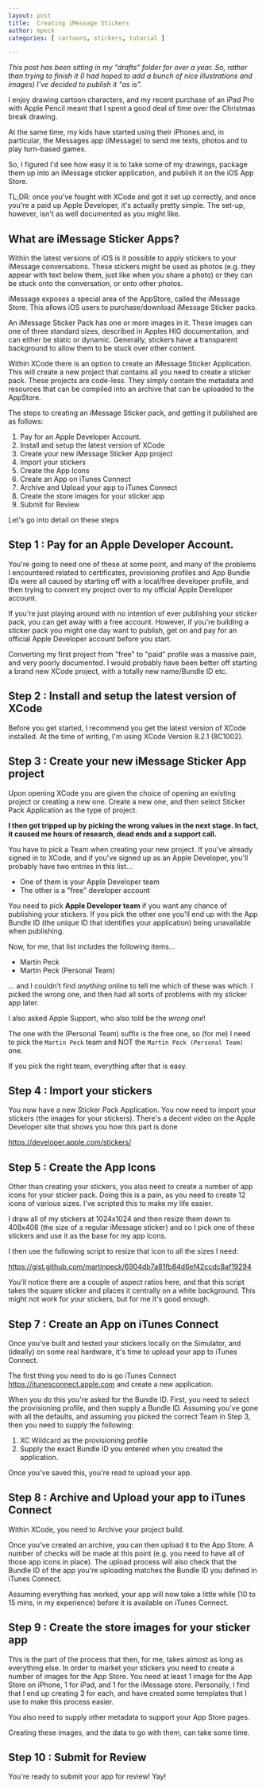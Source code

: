 ```yaml
---
layout: post
title:  Creating iMessage Stickers
author: mpeck
categories: [ cartoons, stickers, tutorial ]

---
```


*This post has been sitting in my "drafts" folder for over a year. So, rather than trying to finish it (I had hoped to add a bunch of nice illustrations and images) I've decided to publish it "as is".*

I enjoy drawing cartoon characters, and my recent purchase of an iPad Pro with Apple Pencil meant that I spent a good deal of time over the Christmas break drawing.

At the same time, my kids have started using their iPhones and, in particular, the Messages app (iMessage) to send me texts, photos and to play turn-based games.

So, I figured I'd see how easy it is to take some of my drawings, package them up into an iMessage sticker application, and publish it on the iOS App Store.

TL;DR: once you've fought with XCode and got it set up correctly, and once you're a paid up Apple Developer, it's actually pretty simple. The set-up, however, isn't as well documented as you might like.

## What are iMessage Sticker Apps?

Within the latest versions of iOS is it possible to apply stickers to your iMessage conversations. These stickers might be used as photos (e.g. they appear with text below them, just like when you share a photo) or they can be stuck onto the conversation, or onto other photos.

iMessage exposes a special area of the AppStore, called the iMessage Store. This allows iOS users to purchase/download iMessage Sticker packs.

An iMessage Sticker Pack has one or more images in it. These images can one of three standard sizes, described in Apples HIG documentation, and can either be static or dynamic. Generally, stickers have a transparent background to allow them to be stuck over other content.

Within XCode there is an option to create an iMessage Sticker Application. This will create a new project that contains all you need to create a sticker pack. These projects are code-less. They simply contain the metadata and resources that can be compiled into an archive that can be uploaded to the AppStore.

The steps to creating an iMessage Sticker pack, and getting it published are as follows:

1. Pay for an Apple Developer Account.
2. Install and setup the latest version of XCode
3. Create your new iMessage Sticker App project
4. Import your stickers
5. Create the App Icons
6. Create an App on iTunes Connect
7. Archive and Upload your app to iTunes Connect
8. Create the store images for your sticker app
9. Submit for Review

Let's go into detail on these steps

## Step 1 : Pay for an Apple Developer Account.

You're going to need one of these at some point, and many of the problems I encountered related to certificates, provisioning profiles and App Bundle IDs were all caused by starting off with a local/free developer profile, and then trying to convert my project over to my official Apple Developer account.

If you're just playing around with no intention of ever publishing your sticker pack, you can get away with a free account. However, if you're building a sticker pack  you might one day want to publish, get on and pay for an official Apple Developer account before you start.

Converting my first project from "free" to "paid" profile was a massive pain, and very poorly documented. I would probably have been better off starting a brand new XCode project, with a totally new name/Bundle ID etc.

## Step 2 : Install and setup the latest version of XCode

Before you get started, I recommend you get the latest version of XCode installed. At the time of writing, I'm using XCode Version 8.2.1 (8C1002).

## Step 3 : Create your new iMessage Sticker App project

Upon opening XCode you are given the choice of opening an existing project or creating a new one. Create a new one, and then select Sticker Pack Application as the type of project.

**I then got tripped up by picking the wrong values in the next stage. In fact, it caused me hours of research, dead ends and a support call.**

You have to pick a Team when creating your new project. If you've already signed in to XCode, and if you've signed up as an Apple Developer, you'll probably have two entries in this list...

* One of them is your Apple Developer team
* The other is a "free" developer account

You need to pick **Apple Developer team** if you want any chance of publishing your stickers. If you pick the other one you'll end up with the App Bundle ID (the unique ID that identifies your application) being unavailable when publishing.

Now, for me, that list includes the following items...

* Martin Peck
* Martin Peck (Personal Team)

... and I couldn't find *anything* online to tell me which of these was which. I picked the wrong one, and then had all sorts of problems with my sticker app later.

I also asked Apple Support, who also told be the *wrong one*!

The one with the (Personal Team) suffix is the free one, so (for me) I need to pick the `Martin Peck` team and NOT the `Martin Peck (Personal Team)` one.

If you pick the right team, everything after that is easy.

## Step 4 : Import your stickers

You now have a new Sticker Pack Application. You now need to import your stickers (the images for your stickers). There's a decent video on the Apple Developer site that shows you how this part is done

<https://developer.apple.com/stickers/>

## Step 5 : Create the App Icons

Other than creating your stickers, you also need to create a number of app icons for your sticker pack. Doing this is a pain, as you need to create 12 icons of various sizes. I've scripted this to make my life easier.

I draw all of my stickers at 1024x1024 and then resize them down to 408x408 (the size of a regular iMessage sticker) and so I pick one of these stickers and use it as the base for my app icons.

I then use the following script to resize that icon to all the sizes I need:

<https://gist.github.com/martinpeck/6904db7a81fb84d6ef42ccdc8af19294>

You'll notice there are a couple of aspect ratios here, and that this script takes the square sticker and places it centrally on a white background. This might not work for your stickers, but for me it's good enough.

## Step 7 : Create an App on iTunes Connect

Once you've built and tested your stickers locally on the Simulator, and (ideally) on some real hardware, it's time to upload your app to iTunes Connect.

The first thing you need to do is go iTunes Connect <https://itunesconnect.apple.com> and create a new application.

When you do this you're asked for the Bundle ID. First, you need to select the provisioning profile, and then supply a Bundle ID. Assuming you've gone with all the defaults, and assuming you picked the correct Team in Step 3, then you need to supply the following:

1. XC Wildcard as the provisioning profile
2. Supply the exact Bundle ID you entered when you created the application.

Once you've saved this, you're read to upload your app.

## Step 8 : Archive and Upload your app to iTunes Connect

Within XCode, you need to Archive your project build.

Once you've created an archive, you can then upload it to the App Store. A number of checks will be made at this point (e.g. you need to have all of those app icons in place). The upload process will also check that the Bundle ID of the app you're uploading matches the Bundle ID you defined in iTunes Connect.

Assuming everything has worked, your app will now take a little while (10 to 15 mins, in my experience) before it is available on iTunes Connect.

## Step 9 : Create the store images for your sticker app

This is the part of the process that then, for me, takes almost as long as everything else. In order to market your stickers you need to create a number of images for the App Store. You need at least 1 image for the App Store on iPhone, 1 for iPad, and 1 for the iMessage store. Personally, I find that I end up creating 3 for each, and have created some templates that I use to make this process easier.

You also need to supply other metadata to support your App Store pages.

Creating these images, and the data to go with them, can take some time.

## Step 10 : Submit for Review

You're ready to submit your app for review! Yay!
